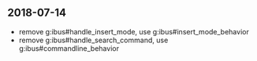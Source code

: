 ## 2018-07-14
- remove g:ibus#handle_insert_mode, use g:ibus#insert_mode_behavior
- remove g:ibus#handle_search_command, use g:ibus#commandline_behavior
